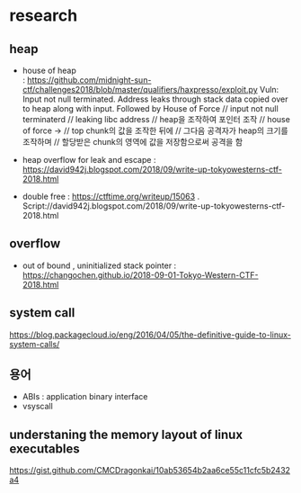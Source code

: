 # research 

## heap 
- house of heap   
: <https://github.com/midnight-sun-ctf/challenges2018/blob/master/qualifiers/haxpresso/exploit.py>
Vuln: Input not null terminated. Address leaks through stack data copied over to heap along with input. Followed by House of Force
// input not null terminaterd 
// leaking libc address 
// heap을 조작하여 포인터 조작 
// house of force ->
// top chunk의 값을 조작한 뒤에 
// 그다음 공격자가 heap의 크기를 조작하며 
// 할당받은 chunk의 영역에 값을 저장함으로써 공격을 함 

- heap overflow for leak and escape 
: <https://david942j.blogspot.com/2018/09/write-up-tokyowesterns-ctf-2018.html>

- double free 
: <https://ctftime.org/writeup/15063>
. Script://david942j.blogspot.com/2018/09/write-up-tokyowesterns-ctf-2018.html
## overflow 
- out of bound , uninitialized stack pointer 
: <https://changochen.github.io/2018-09-01-Tokyo-Western-CTF-2018.html>

## system call 
https://blog.packagecloud.io/eng/2016/04/05/the-definitive-guide-to-linux-system-calls/


## 용어 
- ABIs : application binary interface 
- vsyscall 

## understaning the memory layout of linux executables 
https://gist.github.com/CMCDragonkai/10ab53654b2aa6ce55c11cfc5b2432a4



